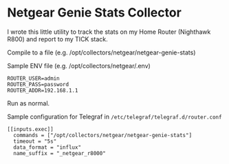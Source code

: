 Netgear Genie Stats Collector
=============================

I wrote this little utility to track the stats on my Home Router (Nighthawk R800) and report to my TICK stack.

Compile to a file (e.g. /opt/collectors/netgear/netgear-genie-stats)


Sample ENV file (e.g. /opt/collectors/netgear/.env)

```env
ROUTER_USER=admin
ROUTER_PASS=password
ROUTER_ADDR=192.168.1.1
```

Run as normal.

Sample configuration for Telegraf in `/etc/telegraf/telegraf.d/router.conf`

```
[[inputs.exec]]
  commands = ["/opt/collectors/netgear/netgear-genie-stats"]
  timeout = "5s"
  data_format = "influx"
  name_suffix = "_netgear_r8000"
```

